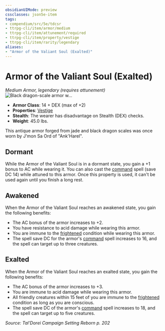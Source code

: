 ```yaml
---
obsidianUIMode: preview
cssclasses: json5e-item
tags:
- compendium/src/5e/tdcsr
- ttrpg-cli/item/armor/medium
- ttrpg-cli/item/attunement/required
- ttrpg-cli/item/property/vestige
- ttrpg-cli/item/rarity/legendary
aliases: 
- "Armor of the Valiant Soul (Exalted)"
---
```

# Armor of the Valiant Soul (Exalted)
*Medium Armor, legendary (requires attunement)*  
![Black dragon-scale armor w...](/3-Mechanics/CLI/items/img/armorofthevaliantsoul.webp#right "Black dragon-scale armor with a red sash, gold shoulder plates, and an emerald breastplate and collar with draconic markings.")  

- **Armor Class**: 14 + DEX (max of +2)
- **Properties**: [Vestige](/3-Mechanics/CLI/rules/item-properties.md#Vestige)
- **Stealth**: The wearer has disadvantage on Stealth (DEX) checks.
- **Weight**: 45.0 lbs.

This antique armor forged from jade and black dragon scales was once worn by J'mon Sa Ord of "Ank'Harel".

## Dormant

While the Armor of the Valiant Soul is in a dormant state, you gain a +1 bonus to AC while wearing it. You can also cast the [command](/3-Mechanics/CLI/spells/command.md) spell (save DC 14) while attuned to this armor. Once this property is used, it can't be used again until you finish a long rest.

## Awakened

When the Armor of the Valiant Soul reaches an awakened state, you gain the following benefits:

- The AC bonus of the armor increases to +2.  
- You have resistance to acid damage while wearing this armor.  
- You are immune to the [frightened](/3-Mechanics/CLI/rules/conditions.md#frightened) condition while wearing this armor.  
- The spell save DC for the armor's [command](/3-Mechanics/CLI/spells/command.md) spell increases to 16, and the spell can target up to three creatures.  

## Exalted

When the Armor of the Valiant Soul reaches an exalted state, you gain the following benefits:

- The AC bonus of the armor increases to +3.  
- You are immune to acid damage while wearing this armor.  
- All friendly creatures within 15 feet of you are immune to the [frightened](/3-Mechanics/CLI/rules/conditions.md#frightened) condition as long as you are conscious.  
- The spell save DC of the armor's [command](/3-Mechanics/CLI/spells/command.md) spell increases to 18, and the spell can target up to five creatures.  

*Source: Tal'Dorei Campaign Setting Reborn p. 202*